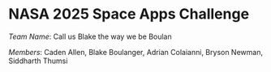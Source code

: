 # NASA 2025 Space Apps Challenge
*Team Name*: Call us Blake the way we be Boulan

*Members*: Caden Allen, Blake Boulanger, Adrian Colaianni, Bryson Newman, Siddharth Thumsi
